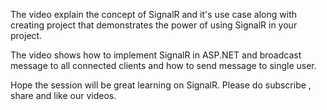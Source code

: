 The video explain the concept of SignalR and it's use case along with creating project that demonstrates the power of using SignalR in your project. 

The video shows how to implement SignalR in ASP.NET and broadcast message to all connected clients and how to send message to single user. 

Hope the session will be great learning on SignalR. Please do subscribe , share and like our videos.
